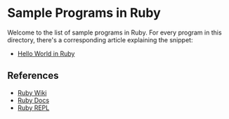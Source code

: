 # Sample Programs in Ruby

Welcome to the list of sample programs in Ruby. For every program in this
directory, there's a corresponding article explaining the snippet:

- [Hello World in Ruby](https://therenegadecoder.com/code/hello-world-in-ruby/)

## References

- [Ruby Wiki](https://en.wikipedia.org/wiki/Ruby_(programming_language))
- [Ruby Docs](https://www.ruby-lang.org/en/)
- [Ruby REPL](https://repl.it/languages/ruby)
